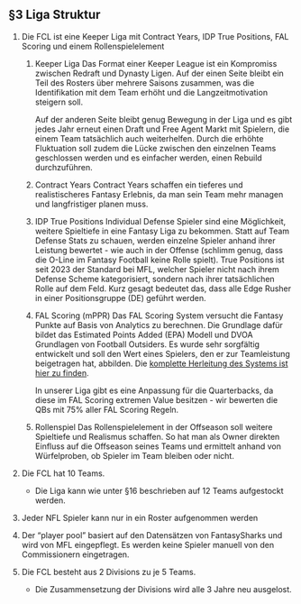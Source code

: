 ## §3 Liga Struktur

1. Die FCL ist eine Keeper Liga mit Contract Years, IDP True Positions, FAL Scoring und einem Rollenspielelement

    1. Keeper Liga
        Das Format einer Keeper League ist ein Kompromiss zwischen Redraft und Dynasty Ligen. Auf der einen Seite bleibt ein Teil des Rosters über mehrere Saisons zusammen, was die Identifikation mit dem Team erhöht und die Langzeitmotivation steigern soll.
        
        Auf der anderen Seite bleibt genug Bewegung in der Liga und es gibt jedes Jahr erneut einen Draft und Free Agent Markt mit Spielern, die einem Team tatsächlich auch weiterhelfen. Durch die erhöhte Fluktuation soll zudem die Lücke zwischen den einzelnen Teams geschlossen werden und es einfacher werden, einen Rebuild durchzuführen.

    2. Contract Years
        Contract Years schaffen ein tieferes und realistischeres Fantasy Erlebnis, da man sein Team mehr managen und langfristiger planen muss.

    3. IDP True Positions
        Individual Defense Spieler sind eine Möglichkeit, weitere Spieltiefe in eine Fantasy Liga zu bekommen. Statt auf Team Defense Stats zu schauen, werden einzelne Spieler anhand ihrer Leistung bewertet - wie auch in der Offense (schlimm genug, dass die O-Line im Fantasy Football keine Rolle spielt). True Positions ist seit 2023 der Standard bei MFL, welcher Spieler nicht nach ihrem Defense Scheme kategorisiert, sondern nach ihrer tatsächlichen Rolle auf dem Feld. Kurz gesagt bedeutet das, dass alle Edge Rusher in einer Positionsgruppe (DE) geführt werden.

    4. FAL Scoring (mPPR)
        Das FAL Scoring System versucht die Fantasy Punkte auf Basis von Analytics zu berechnen. Die Grundlage dafür bildet das Estimated Points Added (EPA) Modell und DVOA Grundlagen von Football Outsiders. Es wurde sehr sorgfältig entwickelt und soll den Wert eines Spielers, den er zur Teamleistung beigetragen hat, abbilden. Die [komplette Herleitung des Systems ist hier zu finden](https://docs.google.com/document/d/1UgElr_1SQ7cLtRh-22r05M0F4I6JjPNmFyxQuLIiD1s/edit).
        
        In unserer Liga gibt es eine Anpassung für die Quarterbacks, da diese im FAL Scoring extremen Value besitzen - wir bewerten die QBs mit 75% aller FAL Scoring Regeln.

    5. Rollenspiel
        Das Rollenspielelement in der Offseason soll weitere Spieltiefe und Realismus schaffen. So hat man als Owner direkten Einfluss auf die Offseason seines Teams und ermittelt anhand von Würfelproben, ob Spieler im Team bleiben oder nicht.
    
2. Die FCL hat 10 Teams.

    * Die Liga kann wie unter §16 beschrieben auf 12 Teams aufgestockt werden.
    
3. Jeder NFL Spieler kann nur in ein Roster aufgenommen werden
4. Der “player pool” basiert auf den Datensätzen von FantasySharks und wird von MFL eingepflegt. Es werden keine Spieler manuell von den Commissionern eingetragen.
5. Die FCL besteht aus 2 Divisions zu je 5 Teams.

    * Die Zusammensetzung der Divisions wird alle 3 Jahre neu ausgelost.
